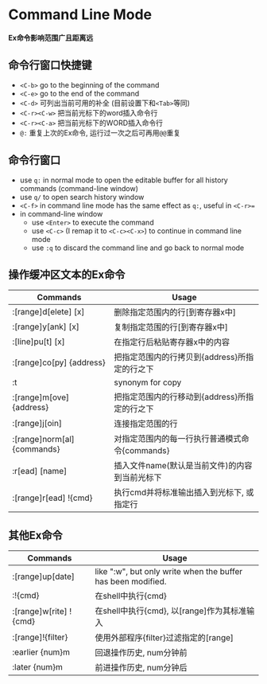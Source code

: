 # Command Line Mode

**Ex命令影响范围广且距离远**

## 命令行窗口快捷键
* `<C-b>` go to the beginning of the command
* `<C-e>` go to the end of the command
* `<C-d>` 可列出当前可用的补全 (目前设置下和`<Tab>`等同)
* `<C-r><C-w>` 把当前光标下的word插入命令行
* `<C-r><C-a>` 把当前光标下的WORD插入命令行
* `@:` 重复上次的Ex命令, 运行过一次之后可再用`@@`重复

## 命令行窗口
* use `q:` in normal mode to open the editable buffer for all history commands (command-line window)
* use `q/` to open search history window
* `<C-f>` in command line mode has the same effect as `q:`, useful in `<C-r>=`
* in command-line window
    - use `<Enter>` to execute the command
    - use `<C-c>` (I remap it to `<C-c><C-x>`) to continue in command line mode
    - use `:q` to discard the command line and go back to normal mode

## 操作缓冲区文本的Ex命令
| Commands                    | Usage                                          |
|-----------------------------|------------------------------------------------|
| :[range]d[elete] [x]        | 删除指定范围内的行[到寄存器x中]                |
| :[range]y[ank] [x]          | 复制指定范围的行[到寄存器x中]                  |
| :[line]pu[t] [x]            | 在指定行后粘贴寄存器x中的内容                  |
| :[range]co[py] {address}    | 把指定范围内的行拷贝到{address}所指定的行之下  |
| :t                          | synonym for copy                               |
| :[range]m[ove] {address}    | 把指定范围内的行移动到{address}所指定的行之下  |
| :[range]j[oin]              | 连接指定范围的行                               |
| :[range]norm[al] {commands} | 对指定范围内的每一行执行普通模式命令{commands} |
| :r[ead] [name]              | 插入文件name(默认是当前文件)的内容到当前光标下 |
| :[range]r[ead] !{cmd}       | 执行cmd并将标准输出插入到光标下, 或指定行      |

## 其他Ex命令
| Commands               | Usage                                                        |
|------------------------|--------------------------------------------------------------|
| :[range]up[date]       | like ":w", but only write when the buffer has been modified. |
| :!{cmd}                | 在shell中执行{cmd}                                           |
| :[range]w[rite] !{cmd} | 在shell中执行{cmd}, 以[range]作为其标准输入                  |
| :[range]!{filter}      | 使用外部程序{filter}过滤指定的[range]                        |
| :earlier {num}m        | 回退操作历史, num分钟前                                      |
| :later {num}m          | 前进操作历史, num分钟后                                      |
